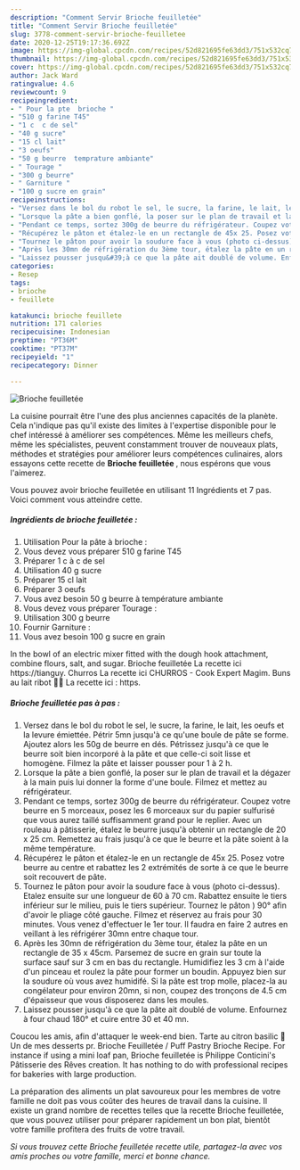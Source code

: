 ```yaml
---
description: "Comment Servir Brioche feuilletée"
title: "Comment Servir Brioche feuilletée"
slug: 3778-comment-servir-brioche-feuilletee
date: 2020-12-25T19:17:36.692Z
image: https://img-global.cpcdn.com/recipes/52d821695fe63dd3/751x532cq70/brioche-feuilletee-photo-principale-de-la-recette.jpg
thumbnail: https://img-global.cpcdn.com/recipes/52d821695fe63dd3/751x532cq70/brioche-feuilletee-photo-principale-de-la-recette.jpg
cover: https://img-global.cpcdn.com/recipes/52d821695fe63dd3/751x532cq70/brioche-feuilletee-photo-principale-de-la-recette.jpg
author: Jack Ward
ratingvalue: 4.6
reviewcount: 9
recipeingredient:
- " Pour la pte  brioche "
- "510 g farine T45"
- "1 c  c de sel"
- "40 g sucre"
- "15 cl lait"
- "3 oeufs"
- "50 g beurre  temprature ambiante"
- " Tourage "
- "300 g beurre"
- " Garniture "
- "100 g sucre en grain"
recipeinstructions:
- "Versez dans le bol du robot le sel, le sucre, la farine, le lait, les oeufs et la levure émiettée. Pétrir 5mn jusqu&#39;à ce qu&#39;une boule de pâte se forme. Ajoutez alors les 50g de beurre en dés. Pétrissez jusqu&#39;à ce que le beurre soit bien incorporé à la pâte et que celle-ci soit lisse et homogène. Filmez la pâte et laisser pousser pour 1 à 2 h."
- "Lorsque la pâte a bien gonflé, la poser sur le plan de travail et la dégazer à la main puis lui donner la forme d&#39;une boule. Filmez et mettez au réfrigérateur."
- "Pendant ce temps, sortez 300g de beurre du réfrigérateur. Coupez votre beurre en 5 morceaux, posez les 6 morceaux sur du papier sulfurisé que vous aurez taillé suffisamment grand pour le replier. Avec un rouleau à pâtisserie, étalez le beurre jusqu&#39;à obtenir un rectangle de 20 x 25 cm. Remettez au frais jusqu&#39;à ce que le beurre et la pâte soient à la même température."
- "Récupérez le pâton et étalez-le en un rectangle de 45x 25. Posez votre beurre au centre et rabattez les 2 extrémités de sorte à ce que le beurre soit recouvert de pâte."
- "Tournez le pâton pour avoir la soudure face à vous (photo ci-dessus). Etalez ensuite sur une longueur de 60 à 70 cm. Rabattez ensuite le tiers inférieur sur le milieu, puis le tiers supérieur. Tournez le pâton ) 90° afin d&#39;avoir le pliage côté gauche. Filmez et réservez au frais pour 30 minutes. Vous venez d&#39;effectuer le 1er tour. Il faudra en faire 2 autres en veillant à les réfrigérer 30mn entre chaque tour."
- "Après les 30mn de réfrigération du 3ème tour, étalez la pâte en un rectangle de 35 x 45cm. Parsemez de sucre en grain sur toute la surface sauf sur 3 cm en bas du rectangle. Humidifiez les 3 cm à l&#39;aide d&#39;un pinceau et roulez la pâte pour former un boudin. Appuyez bien sur la soudure où vous avez humidifé. Si la pâte est trop molle, placez-la au congélateur pour environ 20mn, si non, coupez des tronçons de 4.5 cm d&#39;épaisseur que vous disposerez dans les moules."
- "Laissez pousser jusqu&#39;à ce que la pâte ait doublé de volume. Enfournez à four chaud 180° et cuire entre 30 et 40 mn."
categories:
- Resep
tags:
- brioche
- feuillete

katakunci: brioche feuillete 
nutrition: 171 calories
recipecuisine: Indonesian
preptime: "PT36M"
cooktime: "PT37M"
recipeyield: "1"
recipecategory: Dinner

---
```



![Brioche feuilletée](https://img-global.cpcdn.com/recipes/52d821695fe63dd3/751x532cq70/brioche-feuilletee-photo-principale-de-la-recette.jpg)

La cuisine pourrait être l'une des plus anciennes capacités de la planète. Cela n'indique pas qu'il existe des limites à l'expertise disponible pour le chef intéressé à améliorer ses compétences. Même les meilleurs chefs, même les spécialistes, peuvent constamment trouver de nouveaux plats, méthodes et stratégies pour améliorer leurs compétences culinaires, alors essayons cette recette de <strong> Brioche feuilletée </strong>, nous espérons que vous l'aimerez.

<!--inarticleads1-->

Vous pouvez avoir brioche feuilletée en utilisant 11 Ingrédients et 7 pas. Voici comment vous atteindre cette.

##### Ingrédients de brioche feuilletée :

1. Utilisation  Pour la pâte à brioche :
1. Vous devez vous préparer 510 g farine T45
1. Préparer 1 c à c de sel
1. Utilisation 40 g sucre
1. Préparer 15 cl lait
1. Préparer 3 oeufs
1. Vous avez besoin 50 g beurre à température ambiante
1. Vous devez vous préparer  Tourage :
1. Utilisation 300 g beurre
1. Fournir  Garniture :
1. Vous avez besoin 100 g sucre en grain


In the bowl of an electric mixer fitted with the dough hook attachment, combine flours, salt, and sugar. Brioche feuilletée La recette ici https://tianguy. Churros La recette ici CHURROS - Cook Expert Magim. Buns au lait ribot 🍔🍟 La recette ici : https. 

<!--inarticleads2-->

##### Brioche feuilletée pas à pas :

1. Versez dans le bol du robot le sel, le sucre, la farine, le lait, les oeufs et la levure émiettée. Pétrir 5mn jusqu&#39;à ce qu&#39;une boule de pâte se forme. Ajoutez alors les 50g de beurre en dés. Pétrissez jusqu&#39;à ce que le beurre soit bien incorporé à la pâte et que celle-ci soit lisse et homogène. Filmez la pâte et laisser pousser pour 1 à 2 h.
1. Lorsque la pâte a bien gonflé, la poser sur le plan de travail et la dégazer à la main puis lui donner la forme d&#39;une boule. Filmez et mettez au réfrigérateur.
1. Pendant ce temps, sortez 300g de beurre du réfrigérateur. Coupez votre beurre en 5 morceaux, posez les 6 morceaux sur du papier sulfurisé que vous aurez taillé suffisamment grand pour le replier. Avec un rouleau à pâtisserie, étalez le beurre jusqu&#39;à obtenir un rectangle de 20 x 25 cm. Remettez au frais jusqu&#39;à ce que le beurre et la pâte soient à la même température.
1. Récupérez le pâton et étalez-le en un rectangle de 45x 25. Posez votre beurre au centre et rabattez les 2 extrémités de sorte à ce que le beurre soit recouvert de pâte.
1. Tournez le pâton pour avoir la soudure face à vous (photo ci-dessus). Etalez ensuite sur une longueur de 60 à 70 cm. Rabattez ensuite le tiers inférieur sur le milieu, puis le tiers supérieur. Tournez le pâton ) 90° afin d&#39;avoir le pliage côté gauche. Filmez et réservez au frais pour 30 minutes. Vous venez d&#39;effectuer le 1er tour. Il faudra en faire 2 autres en veillant à les réfrigérer 30mn entre chaque tour.
1. Après les 30mn de réfrigération du 3ème tour, étalez la pâte en un rectangle de 35 x 45cm. Parsemez de sucre en grain sur toute la surface sauf sur 3 cm en bas du rectangle. Humidifiez les 3 cm à l&#39;aide d&#39;un pinceau et roulez la pâte pour former un boudin. Appuyez bien sur la soudure où vous avez humidifé. Si la pâte est trop molle, placez-la au congélateur pour environ 20mn, si non, coupez des tronçons de 4.5 cm d&#39;épaisseur que vous disposerez dans les moules.
1. Laissez pousser jusqu&#39;à ce que la pâte ait doublé de volume. Enfournez à four chaud 180° et cuire entre 30 et 40 mn.


Coucou les amis, afin d&#39;attaquer le week-end bien. Tarte au citron basilic 🍋 Un de mes desserts pr. Brioche Feuilletée / Puff Pastry Brioche Recipe. For instance if using a mini loaf pan, Brioche feuilletée is Philippe Conticini&#39;s Pâtisserie des Rêves creation. It has nothing to do with professional recipes for bakeries with large production. 

<!--inarticleads1-->

<p>
La préparation des aliments un plat savoureux pour les membres de votre famille ne doit pas vous coûter des heures de travail dans la cuisine. Il existe un grand nombre de recettes telles que la recette Brioche feuilletée, que vous pouvez utiliser pour préparer rapidement un bon plat, bientôt votre famille profitera des fruits de votre travail.
</p>

<p>
<i>Si vous trouvez cette Brioche feuilletée recette utile, partagez-la avec vos amis proches ou votre famille, merci et bonne chance.</i>
</p>
